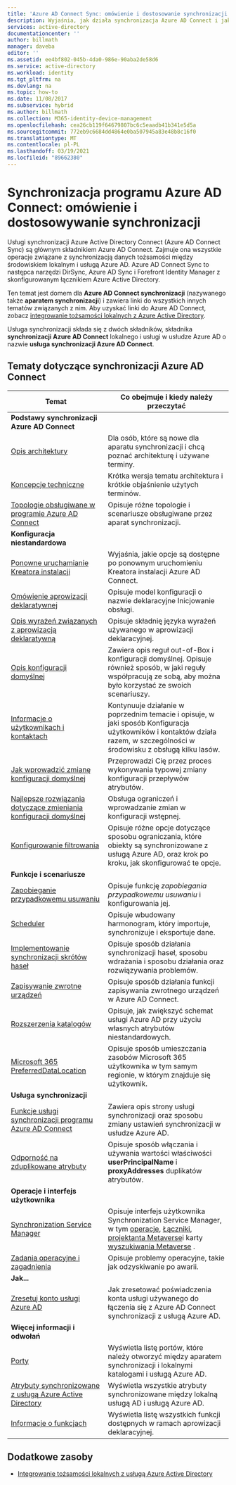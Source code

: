 ```yaml
---
title: 'Azure AD Connect Sync: omówienie i dostosowanie synchronizacji | Microsoft Docs'
description: Wyjaśnia, jak działa synchronizacja Azure AD Connect i jak je dostosować.
services: active-directory
documentationcenter: ''
author: billmath
manager: daveba
editor: ''
ms.assetid: ee4bf802-045b-4da0-986e-90aba2de58d6
ms.service: active-directory
ms.workload: identity
ms.tgt_pltfrm: na
ms.devlang: na
ms.topic: how-to
ms.date: 11/08/2017
ms.subservice: hybrid
ms.author: billmath
ms.collection: M365-identity-device-management
ms.openlocfilehash: cea26cb119f64679807bc6c5eaadb41b341e5d5a
ms.sourcegitcommit: 772eb9c6684dd4864e0ba507945a83e48b8c16f0
ms.translationtype: MT
ms.contentlocale: pl-PL
ms.lasthandoff: 03/19/2021
ms.locfileid: "89662380"
---
```

# <a name="azure-ad-connect-sync-understand-and-customize-synchronization"></a>Synchronizacja programu Azure AD Connect: omówienie i dostosowywanie synchronizacji
Usługi synchronizacji Azure Active Directory Connect (Azure AD Connect Sync) są głównym składnikiem Azure AD Connect. Zajmuje ona wszystkie operacje związane z synchronizacją danych tożsamości między środowiskiem lokalnym i usługą Azure AD. Azure AD Connect Sync to następca narzędzi DirSync, Azure AD Sync i Forefront Identity Manager z skonfigurowanym łącznikiem Azure Active Directory.

Ten temat jest domem dla **Azure AD Connect synchronizacji** (nazywanego także **aparatem synchronizacji**) i zawiera linki do wszystkich innych tematów związanych z nim. Aby uzyskać linki do Azure AD Connect, zobacz [integrowanie tożsamości lokalnych z Azure Active Directory](whatis-hybrid-identity.md).

Usługa synchronizacji składa się z dwóch składników, składnika **synchronizacji Azure AD Connect** lokalnego i usługi w usłudze Azure AD o nazwie **usługa synchronizacji Azure AD Connect**.

## <a name="azure-ad-connect-sync-topics"></a>Tematy dotyczące synchronizacji Azure AD Connect
| Temat | Co obejmuje i kiedy należy przeczytać |
| --- | --- |
| **Podstawy synchronizacji Azure AD Connect** | |
| [Opis architektury](concept-azure-ad-connect-sync-architecture.md) |Dla osób, które są nowe dla aparatu synchronizacji i chcą poznać architekturę i używane terminy. |
| [Koncepcje techniczne](how-to-connect-sync-technical-concepts.md) |Krótka wersja tematu architektura i krótkie objaśnienie użytych terminów. |
| [Topologie obsługiwane w programie Azure AD Connect](plan-connect-topologies.md) |Opisuje różne topologie i scenariusze obsługiwane przez aparat synchronizacji. |
| **Konfiguracja niestandardowa** | |
| [Ponowne uruchamianie Kreatora instalacji](how-to-connect-installation-wizard.md) |Wyjaśnia, jakie opcje są dostępne po ponownym uruchomieniu Kreatora instalacji Azure AD Connect. |
| [Omówienie aprowizacji deklaratywnej](concept-azure-ad-connect-sync-declarative-provisioning.md) |Opisuje model konfiguracji o nazwie deklaracyjne Inicjowanie obsługi. |
| [Opis wyrażeń związanych z aprowizacją deklaratywną](concept-azure-ad-connect-sync-declarative-provisioning-expressions.md) |Opisuje składnię języka wyrażeń używanego w aprowizacji deklaracyjnej. |
| [Opis konfiguracji domyślnej](concept-azure-ad-connect-sync-default-configuration.md) |Zawiera opis reguł out-of-Box i konfiguracji domyślnej. Opisuje również sposób, w jaki reguły współpracują ze sobą, aby można było korzystać ze swoich scenariuszy. |
| [Informacje o użytkownikach i kontaktach](concept-azure-ad-connect-sync-user-and-contacts.md) |Kontynuuje działanie w poprzednim temacie i opisuje, w jaki sposób Konfiguracja użytkowników i kontaktów działa razem, w szczególności w środowisku z obsługą kilku lasów. |
| [Jak wprowadzić zmianę konfiguracji domyślnej](how-to-connect-sync-change-the-configuration.md) |Przeprowadzi Cię przez proces wykonywania typowej zmiany konfiguracji przepływów atrybutów. |
| [Najlepsze rozwiązania dotyczące zmieniania konfiguracji domyślnej](how-to-connect-sync-best-practices-changing-default-configuration.md) |Obsługa ograniczeń i wprowadzanie zmian w konfiguracji wstępnej. |
| [Konfigurowanie filtrowania](how-to-connect-sync-configure-filtering.md) |Opisuje różne opcje dotyczące sposobu ograniczania, które obiekty są synchronizowane z usługą Azure AD, oraz krok po kroku, jak skonfigurować te opcje. |
| **Funkcje i scenariusze** | |
| [Zapobieganie przypadkowemu usuwaniu](how-to-connect-sync-feature-prevent-accidental-deletes.md) |Opisuje funkcję *zapobiegania przypadkowemu usuwaniu* i konfigurowania jej. |
| [Scheduler](how-to-connect-sync-feature-scheduler.md) |Opisuje wbudowany harmonogram, który importuje, synchronizuje i eksportuje dane. |
| [Implementowanie synchronizacji skrótów haseł](how-to-connect-password-hash-synchronization.md) |Opisuje sposób działania synchronizacji haseł, sposobu wdrażania i sposobu działania oraz rozwiązywania problemów. |
| [Zapisywanie zwrotne urządzeń](how-to-connect-device-writeback.md) |Opisuje sposób działania funkcji zapisywania zwrotnego urządzeń w Azure AD Connect. |
| [Rozszerzenia katalogów](how-to-connect-sync-feature-directory-extensions.md) |Opisuje, jak zwiększyć schemat usługi Azure AD przy użyciu własnych atrybutów niestandardowych. |
| [Microsoft 365 PreferredDataLocation](how-to-connect-sync-feature-preferreddatalocation.md) |Opisuje sposób umieszczania zasobów Microsoft 365 użytkownika w tym samym regionie, w którym znajduje się użytkownik. |
| **Usługa synchronizacji** | |
| [Funkcje usługi synchronizacji programu Azure AD Connect](how-to-connect-syncservice-features.md) |Zawiera opis strony usługi synchronizacji oraz sposobu zmiany ustawień synchronizacji w usłudze Azure AD. |
| [Odporność na zduplikowane atrybuty](how-to-connect-syncservice-duplicate-attribute-resiliency.md) |Opisuje sposób włączania i używania wartości właściwości **userPrincipalName** i **proxyAddresses** duplikatów atrybutów. |
| **Operacje i interfejs użytkownika** | |
| [Synchronization Service Manager](how-to-connect-sync-service-manager-ui.md) |Opisuje interfejs użytkownika Synchronization Service Manager, w tym [operacje](how-to-connect-sync-service-manager-ui-operations.md), [Łączniki](how-to-connect-sync-service-manager-ui-connectors.md), [projektanta Metaverse](how-to-connect-sync-service-manager-ui-mvdesigner.md)i karty [wyszukiwania Metaverse](how-to-connect-sync-service-manager-ui-mvsearch.md) . |
| [Zadania operacyjne i zagadnienia](./how-to-connect-sync-staging-server.md) |Opisuje problemy operacyjne, takie jak odzyskiwanie po awarii. |
| **Jak...** | |
| [Zresetuj konto usługi Azure AD](how-to-connect-azureadaccount.md) |Jak zresetować poświadczenia konta usługi używanego do łączenia się z Azure AD Connect synchronizacji z usługą Azure AD. |
| **Więcej informacji i odwołań** | |
| [Porty](reference-connect-ports.md) |Wyświetla listę portów, które należy otworzyć między aparatem synchronizacji i lokalnymi katalogami i usługą Azure AD. |
| [Atrybuty synchronizowane z usługą Azure Active Directory](reference-connect-sync-attributes-synchronized.md) |Wyświetla wszystkie atrybuty synchronizowane między lokalną usługą AD i usługą Azure AD. |
| [Informacje o funkcjach](reference-connect-sync-functions-reference.md) |Wyświetla listę wszystkich funkcji dostępnych w ramach aprowizacji deklaracyjnej. |

## <a name="additional-resources"></a>Dodatkowe zasoby
* [Integrowanie tożsamości lokalnych z usługą Azure Active Directory](whatis-hybrid-identity.md)